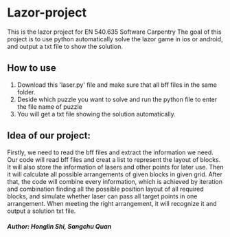 # Lazor-project
This is the lazor project for EN 540.635 Software Carpentry
The goal of this project is to use python automatically solve the lazor game in ios or android, and output a txt file to show the solution.

## How to use
1. Download this 'laser.py' file and make sure that all bff files in the same folder.
2. Deside which puzzle you want to solve and run the python file to enter the file name of puzzle
3. You will get a txt file showing the solution automatically.

## Idea of our project:
Firstly, we need to read the bff files and extract the information we need. Our code will read bff files and creat a list to represent the layout of blocks. 
It will also store the information of lasers and other points for later use. Then it will calculate all possible arrangements of given blocks in given grid.
After that, the code will combine every information, which is achieved by iteration and combination finding all the possible position layout of all required blocks,
and simulate whether laser can pass all target points in one arrangement. When meeting the right arrangement, it will recognize it and output a solution txt file.

##### Author: Honglin Shi, Sangchu Quan
